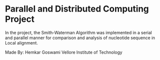 # Parallel and Distributed Computing Project
 In the project, the Smith-Waterman Algorithm was implemented in a serial and parallel manner for comparison and analysis of nucleotide sequence in Local alignment.


 Made By:
         Hemkar Goswami
         Vellore Institute of Technology
